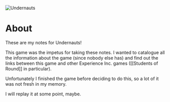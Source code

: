 ![Undernauts](https://static.wikia.nocookie.net/experience-inc/images/5/56/Undernauts_%28Logo%29.png)
# About
These are my notes for Undernauts!

This game was the impetus for taking these notes. I wanted to catalogue all the information about the game (since nobody else has) and find out the links between this game and other Experience Inc. games ([[Students of Round]] in particular).

Unfortunately I finished the game before deciding to do this, so a lot of it was not fresh in my memory.

I will replay it at some point, maybe.